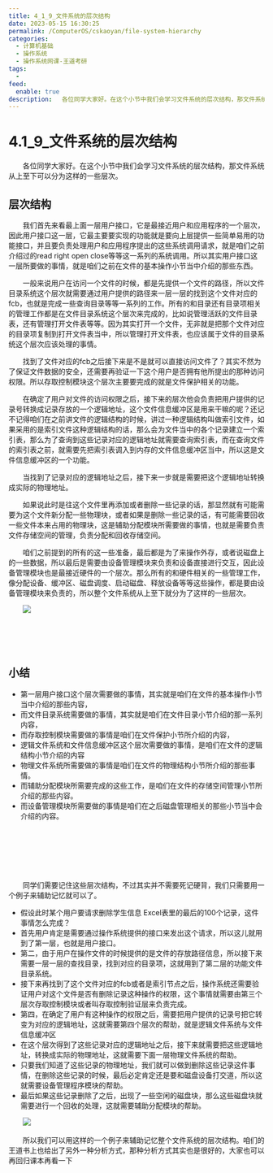 ```yaml
---
title: 4_1_9_文件系统的层次结构
date: 2023-05-15 16:30:25
permalink: /ComputerOS/cskaoyan/file-system-hierarchy
categories:
  - 计算机基础
  - 操作系统
  - 操作系统网课-王道考研
tags:
  - 
feed:
  enable: true
description: 　‍各位同学大家好。‍‍在这个小节中我们会学习文件系统的层次结构，那文件系统从上至下可以分为这样的一些层次。‍‍
---
```

# 4.1_9_文件系统的层次结构

　　‍各位同学大家好。‍‍在这个小节中我们会学习文件系统的层次结构，那文件系统从上至下可以分为这样的一些层次。‍‍
<!-- more -->
## 层次结构

　　我们首先来看最上面一层用户接口，它是最接近用户和应用程序的一个层次，因此用户接口这一层，‍‍它最主要要实现的功能就是要向上层提供‍‍一些简单易用的功能接口，并且要负责处理用户和应用程序提出的这些系统调用请求，就是咱们之前介绍过的read‍‍ right open close等等这一系列的系统调用。所以其实用户接口这一层所要做的事情，就是咱们之前‍‍在文件的基本操作小节当中介绍的那些东西。

　　一般来说用户在访问一个文件的时候，都是先提供一个文件的路径，‍‍所以文件目录系统这个层次就需要通过用户提供的路径‍‍来一层一层的找到这个文件对应的fcb，也就是完成一些查询目录等等一系列的工作。‍‍所有的和目录还有目录项相关的管理工作都是在文件目录系统‍‍这个层次来完成的，比如说管理活跃的文件目录表，还有管理打开文件表等等。‍‍因为其实打开一个文件，无非就是把那个文件对应的目录项复制到打开文件表当中，‍‍所以管理打开文件表，也应该属于文件的目录系统这个层次应该处理的事情。‍‍

　　找到了文件对应的fcb之后接下来是不是就可以直接访问文件了？其实不然为了保证文件数据的安全，还需要再验证一下这个用户是否拥有‍‍他所提出的那种访问权限。‍‍所以存取控制模块这个层次主要要完成的就是文件保护相关的功能。‍‍

　　在确定了用户对文件的访问权限之后，接下来的层次他会负责把用户提供的‍‍记录号转换成记录存放的一个逻辑地址，这个文件信息缓冲区是用来干嘛的呢？‍‍还记不记得咱们在之前讲文件的逻辑结构的时候，讲过一种逻辑结构叫做索引文件，‍‍如果采用的是索引文件这种逻辑结构的话，那么会为文件当中的各个记录建立一个索引表，‍‍那么为了查询到这些记录对应的逻辑地址就需要查询索引表，‍‍而在查询文件的索引表之前，就需要先把索引表调入到内存的‍‍文件信息缓冲区当中，所以这是文件信息缓冲区的一个功能。‍‍

　　当找到了记录对应的逻辑地址之后，‍‍接下来一步就是需要把这个逻辑地址转换成实际的物理地址。‍‍

　　如果说此时是往这个文件里‍‍再添加或者删除一些记录的话，那显然就有可能需要为这个文件新分配一些物理块，‍‍或者如果是删除一些记录的话，有可能需要回收一些文件本来占用的物理块，‍‍这是辅助分配模块所需要做的事情，也就是需要负责文件存储空间的管理，‍‍负责分配和回收存储空间。‍‍

　　咱们之前提到的所有的这一些准备，‍‍最后都是为了来操作外存，或者说磁盘上的一些数据，所以最后是需要由设备管理模块‍‍来负责和设备直接进行交互，因此设备管理模块也是最接近硬件的一个层次。‍‍那么所有的和硬件相关的一些管理工作，像分配设备、缓冲区、磁盘调度、启动磁盘、释放设备等等这些操作，‍‍都是要由设备管理模块来负责的，所以整个文件系统从上至下就分为了这样的一些层次。‍‍

　　![](https://image.peterjxl.com/blog/image-20221010212231-pqhcfiv.png)

　　‍

　　‍

## 小结

* 第一层用户接口这个层次需要做的事情，其实就是咱们在文件的基本操作小节当中介绍的那些内容，
* 而文件目录系统‍‍需要做的事情，其实就是咱们在文件目录小节介绍的那一系列内容，‍‍
* 而存取控制模块需要做的事情是咱们在文件保护小节所介绍的内容，‍‍
* 逻辑文件系统和文件信息缓冲区这个层次需要做的事情，是咱们在文件的逻辑结构小节介绍的内容
* 物理文件系统所需要做的事情是咱们在文件的物理结构小节所介绍的那些事情。
* 而辅助分配模块所需要完成的这些工作，是咱们在文件的存储空间管理‍‍小节所介绍的那些内容。‍‍
* 而设备管理模块所需要做的事情是咱们在之后磁盘管理相关的那些小节当中会介绍的内容。‍‍

　　‍

　　‍

　　‍

　　同学们需要记住这些层次结构，不过其实并不需要死记硬背，我们只需要用一个例子来辅助记忆就可以了。‍‍

* 假设此时某个用户要请求删除学生信息 Excel表里的最后的100个记录，‍‍这件事情怎么完成？
* 首先用户肯定是需要通过操作系统提供的接口来发出这个请求，‍‍所以这儿就用到了第一层，也就是用户接口。‍‍
* 第二，‍‍由于用户在操作文件的时候提供的是文件的存放路径信息，‍‍所以接下来需要一层一层的查找目录，找到对应的目录项，这就用到了第二层的功能文件目录系统。‍‍
* 接下来再找到了这个文件对应的fcb或者是索引节点之后，‍‍操作系统还需要验证用户对这个文件是否有删除记录这种操作的权限，‍‍这个事情就需要由第三个层次存取控制模块或者叫存取控制验证层来负责完成。‍‍
* 第四，‍‍在确定了用户有这种操作的权限之后，需要把用户提供的记录号‍‍把它转变为对应的逻辑地址，‍‍这就需要第四个层次的帮助，就是逻辑文件系统与文件信息缓冲区
* 在这个层次得到了这些记录对应的逻辑地址之后，接下来就需要把这些逻辑地址，转换成实际的物理地址，‍‍这就需要下面一层物理文件系统的帮助。‍‍
* 只要我们知道了这些记录的物理地址，我们就可以做到删除这些记录这件事情，在删除这些记录的时候，‍‍最后必定肯定还是要和磁盘设备打交道，所以这就需要设备管理程序模块的帮助。‍‍
* 最后如果这些记录删除了之后，出现了一些空闲的磁盘块，‍‍那么这些磁盘块就需要进行一个回收的处理，这就需要辅助分配模块的帮助。‍‍

　　![](https://image.peterjxl.com/blog/image-20221010212544-u1cjdka.png)

　　所以我们可以用这样的一个例子来辅助记忆整个文件系统的层次结构。咱们的王道书上也给出了另外一种分析方式，‍‍那种分析方式其实也是很好的，大家也可以再回归课本再看一下

　　‍
